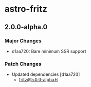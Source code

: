 # astro-fritz

## 2.0.0-alpha.0

### Major Changes

- d1aa720: Bare minimum SSR support

### Patch Changes

- Updated dependencies [d1aa720]
  - fritz@5.0.0-alpha.6
